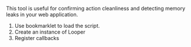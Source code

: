 This tool is useful for confirming action cleanliness and detecting memory leaks in your web application.

1. Use bookmarklet to load the script.
2. Create an instance of Looper
3. Register callbacks